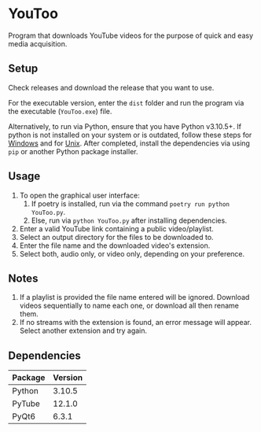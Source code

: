 # YouToo

Program that downloads YouTube videos for the purpose of quick and easy media acquisition.

## Setup

Check releases and download the release that you want to use. 

For the executable version, enter the `dist` folder and run the program via the executable (`YouToo.exe`) file.

Alternatively, to run via Python, ensure that you have Python v3.10.5+. If python is not installed on your system or is outdated, follow these steps for [Windows](https://www.python.org/downloads/) and for [Unix](https://docs.python.org/3/using/unix.html). After completed, install the dependencies via using `pip` or another Python package installer.

## Usage

1. To open the graphical user interface:
   1. If poetry is installed, run via the command `poetry run python YouToo.py`.
   2. Else, run via `python YouToo.py` after installing dependencies.
2. Enter a valid YouTube link containing a public video/playlist.
3. Select an output directory for the files to be downloaded to.
4. Enter the file name and the downloaded video's extension.
5. Select both, audio only, or video only, depending on your preference.

## Notes

1. If a playlist is provided the file name entered will be ignored. Download videos sequentially to name each one, or download all then rename them.
2. If no streams with the extension is found, an error message will appear. Select another extension and try again.

## Dependencies

| Package | Version |
| ------- | ------- |
| Python  | 3.10.5  |
| PyTube  | 12.1.0  |
| PyQt6   | 6.3.1   |